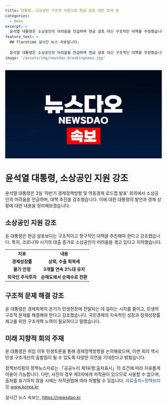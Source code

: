 ```yaml
---
title: 대통령, 소상공인 구조적 지원으로 현금 살포 대안 모색 중
categories:
  - News
excerpt: >
  윤석열 대통령은 소상공인의 어려움을 언급하며 현금 살포 대신 구조적인 대책을 주장했습니다. 경제의 양호한 지표와 국제평가가 민생의 활력으로 이어지지 않는 것에 답답함을 토로하며 민생 구조적 문제를 해결해야 한다고 강조했습니다. 또한, 하반기 경제정책방향과 역동경제 로드맵을 발표하며 관계부처와 민간 참석자들의 노력을 당부했습니다. 윤 대통령은 민생토론회를 통해 구조개선을 위한 논의를 진행하고 있습니다.
feature_text: >
  ## flaretime 실시간 뉴스 속보입니다.

  윤석열 대통령은 소상공인의 어려움을 언급하며 현금 살포 대신 구조적인 대책을 주장했습니다. 경제의 양호한 지표와 국제평가가 민생의 활력으로 이어지지 않는 것에 답답함을 토로하며 민생 구조적 문제를 해결해야 한다고 강조했습니다. 또한, 하반기 경제정책방향과 역동경제 로드맵을 발표하며 관계부처와 민간 참석자들의 노력을 당부했습니다. 윤 대통령은 민생토론회를 통해 구조개선을 위한 논의를 진행하고 있습니다.
image: '/assets/img/newsdao_breakingnews.jpg'
---
```


<p><img src="/assets/img/newsdao_breakingnews.jpg" alt="flaretime 속보" /></p>

<h1>윤석열 대통령, 소상공인 지원 강조</h1>

<p data-ke-size="size16">윤석열 대통령은 3일 ‘하반기 경제정책방향 및 역동경제 로드맵 발표’ 회의에서 소상공인의 어려움을 언급하며, 대책 추진을 강조했습니다. 이에 대한 대통령의 발언과 경제 상황에 대한 내용을 정리해보겠습니다.</p>

<h2 data-ke-size="size26">소상공인 지원 강조</h2>

<p data-ke-size="size16">윤 대통령은 현금 살포보다는 구조적이고 항구적인 대책을 추진해야 한다고 강조했습니다. 특히, 코로나19 시기의 대출 증가로 소상공인이 어려움을 겪고 있다고 지적했습니다.</p>

<table>
    <tbody>
        <tr>
            <td style="text-align: center; height: 17px;"><b>지표</b></td>
            <td style="text-align: center; height: 17px;"><b>내용</b></td>
        </tr>
        <tr>
            <td style="text-align: center; height: 17px;"><b>경제성장률</b></td>
            <td style="text-align: center; height: 17px;"><b>상회, 수출 회복세</b></td>
        </tr>
        <tr>
            <td style="text-align: center; height: 17px;"><b>물가 안정</b></td>
            <td style="text-align: center; height: 17px;"><b>3개월 연속 2%대 유지</b></td>
        </tr>
        <tr>
            <td style="text-align: center; height: 17px;"><b>외국인 주식투자</b></td>
            <td style="text-align: center; height: 17px;"><b>순매도에서 순매수로 전환</b></td>
        </tr>
    </tbody>
</table>

<h2 data-ke-size="size26">구조적 문제 해결 강조</h2>

<p data-ke-size="size16">윤 대통령은 경제회복의 온기가 민생현장에 전달되는 데 걸리는 시차를 줄이고, 민생의 구조적 문제를 해결해야 한다고 강조했습니다. 국민경제의 지속적인 성장과 잠재성장률 제고를 위한 구조개혁 노력이 필요하다고 말했습니다.</p>

<h2 data-ke-size="size26">미래 지향적 회의 주재</h2>

<p data-ke-size="size16">윤 대통령은 취임 이후 민생토론을 통해 경제정책방향을 논의해왔으며, 이번 회의 역시 민생 구조개선의 출발점이 될 수 있도록 다양한 의견을 기대한다고 밝혔습니다.</p>

<p data-ke-size="size16">정책브리핑의 정책뉴스자료는 「공공누리 제1유형:출처표시」의 조건에 따라 자유롭게 이용이 가능합니다. 다만, 사진의 경우 제3자에게 저작권이 있으므로 사용할 수 없으며, 출처를 표기하지 않을 시에는 저작권법에 따라 처벌될 수 있습니다. <span style="color: #1a5490;">자료출처=정책브리핑 <a href="https://www.korea.kr">www.korea.kr</a></span></p>
실시간 뉴스 속보는, <a href="https://newsdao.kr" rel="dofollow">https://newsdao.kr</a>


